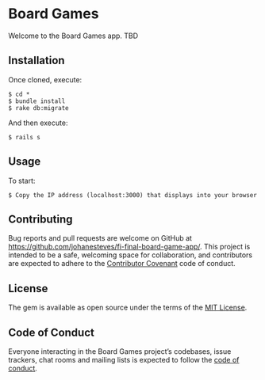 # Board Games 

Welcome to the Board Games app. TBD


## Installation

Once cloned, execute: 

    $ cd *
    $ bundle install
    $ rake db:migrate

And then execute:

    $ rails s

## Usage

To start:

    $ Copy the IP address (localhost:3000) that displays into your browser 

## Contributing

Bug reports and pull requests are welcome on GitHub at https://github.com/johanesteves/fi-final-board-game-app/. This project is intended to be a safe, welcoming space for collaboration, and contributors are expected to adhere to the [Contributor Covenant](http://contributor-covenant.org) code of conduct.

## License

The gem is available as open source under the terms of the [MIT License](http://opensource.org/licenses/MIT).

## Code of Conduct

Everyone interacting in the Board Games project’s codebases, issue trackers, chat rooms and mailing lists is expected to follow the [code of conduct](https://github.com/johanesteves/fi-final-board-game-app/blob/master/CODE_OF_CONDUCT.md).
